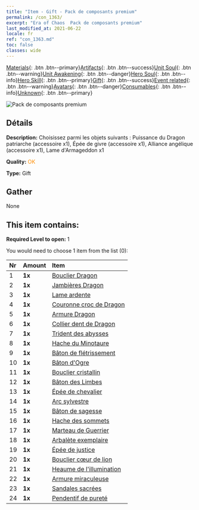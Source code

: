 ```yaml
---
title: "Item - Gift - Pack de composants premium"
permalink: /con_1363/
excerpt: "Era of Chaos  Pack de composants premium"
last_modified_at: 2021-06-22
locale: fr
ref: "con_1363.md"
toc: false
classes: wide
---
```

 [Materials](/ItemsFR/){: .btn .btn--primary}[Artifacts](/ItemsFR/Artifacts/){: .btn .btn--success}[Unit Soul](/ItemsFR/UnitSoul/){: .btn .btn--warning}[Unit Awakening](/ItemsFR/UnitAwakening/){: .btn .btn--danger}[Hero Soul](/ItemsFR/HeroSoul/){: .btn .btn--info}[Hero Skill](/ItemsFR/HeroSkill/){: .btn .btn--primary}[Gift](/ItemsFR/Gift/){: .btn .btn--success}[Event related](/ItemsFR/Events/){: .btn .btn--warning}[Avatars](/ItemsFR/Avatars/){: .btn .btn--danger}[Consumables](/ItemsFR/Consumables/){: .btn .btn--info}[Unknown](/ItemsFR/Unknown/){: .btn .btn--primary}

 ![Pack de composants premium](/images/t/i_907046.png)

## Détails
 **Description:** Choisissez parmi les objets suivants : Puissance du Dragon patriarche (accessoire x1), Épée de givre (accessoire x1), Alliance angélique (accessoire x1), Lame d'Armageddon x1

 **Quality:** <span style="color: #FF8C00">OK</span>

 **Type:** Gift

## Gather

  None

## This item contains:

 **Required Level to open:** 1

 You would need to choose 1 item from the list (0):

  | Nr | Amount |     Item    |
  |:---|:-------|:------------|
  | 1 |  **1x** | [Bouclier Dragon](/ItemsFR/art_144/) |  | 
  | 2 |  **1x** | [Jambières Dragon](/ItemsFR/art_145/) |  | 
  | 3 |  **1x** | [Lame ardente](/ItemsFR/art_146/) |  | 
  | 4 |  **1x** | [Couronne croc de Dragon](/ItemsFR/art_147/) |  | 
  | 5 |  **1x** | [Armure Dragon](/ItemsFR/art_148/) |  | 
  | 6 |  **1x** | [Collier dent de Dragon](/ItemsFR/art_149/) |  | 
  | 7 |  **1x** | [Trident des abysses](/ItemsFR/art_160/) |  | 
  | 8 |  **1x** | [Hache du Minotaure](/ItemsFR/art_161/) |  | 
  | 9 |  **1x** | [Bâton de flétrissement](/ItemsFR/art_162/) |  | 
  | 10 |  **1x** | [Bâton d'Ogre](/ItemsFR/art_163/) |  | 
  | 11 |  **1x** | [Bouclier cristallin](/ItemsFR/art_164/) |  | 
  | 12 |  **1x** | [Bâton des Limbes](/ItemsFR/art_165/) |  | 
  | 13 |  **1x** | [Épée de chevalier](/ItemsFR/art_166/) |  | 
  | 14 |  **1x** | [Arc sylvestre](/ItemsFR/art_167/) |  | 
  | 15 |  **1x** | [Bâton de sagesse](/ItemsFR/art_168/) |  | 
  | 16 |  **1x** | [Hache des sommets](/ItemsFR/art_169/) |  | 
  | 17 |  **1x** | [Marteau de Guerrier](/ItemsFR/art_170/) |  | 
  | 18 |  **1x** | [Arbalète exemplaire](/ItemsFR/art_171/) |  | 
  | 19 |  **1x** | [Épée de justice](/ItemsFR/art_150/) |  | 
  | 20 |  **1x** | [Bouclier cœur de lion](/ItemsFR/art_151/) |  | 
  | 21 |  **1x** | [Heaume de l'illumination](/ItemsFR/art_152/) |  | 
  | 22 |  **1x** | [Armure miraculeuse](/ItemsFR/art_153/) |  | 
  | 23 |  **1x** | [Sandales sacrées](/ItemsFR/art_154/) |  | 
  | 24 |  **1x** | [Pendentif de pureté](/ItemsFR/art_155/) |  | 
